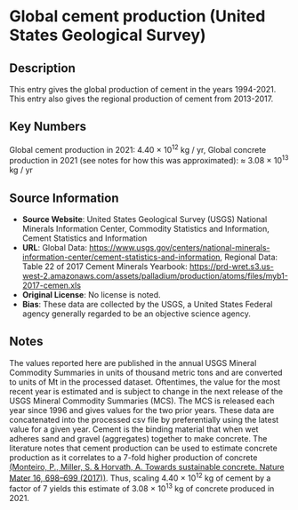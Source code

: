 
# Global cement production (United States Geological Survey)

## Description
This entry gives the global production of cement in the years 1994-2021.
This entry also gives the regional production of cement from 2013-2017.

## Key Numbers
Global cement production in 2021: 4.40 &times; 10<sup>12</sup> kg / yr,
Global concrete production in 2021 (see notes for how this was approximated): ≈ 3.08 &times; 10<sup>13</sup> kg / yr

## Source Information
* **Source Website**: United States Geological Survey (USGS) National Minerals Information Center, Commodity Statistics and Information, Cement Statistics and Information
* **URL**: Global Data: https://www.usgs.gov/centers/national-minerals-information-center/cement-statistics-and-information, Regional Data: Table 22 of 2017 Cement Minerals Yearbook: https://prd-wret.s3.us-west-2.amazonaws.com/assets/palladium/production/atoms/files/myb1-2017-cemen.xls
* **Original License**:  No license is noted.
* **Bias**: These data are collected by the USGS, a United States Federal agency generally regarded to be an objective science agency.

## Notes
The values reported here are published in the annual USGS Mineral Commodity Summaries in units of thousand metric tons and are converted to units of Mt in the processed dataset. Oftentimes, the value for the most recent year is estimated and is subject to change in the next release of the USGS Mineral Commodity Summaries (MCS). The MCS is released each year since 1996 and gives values for the two prior years. These data are concatenated into the processed csv file by preferentially using the latest value for a given year. Cement is the binding material that when wet adheres sand and gravel (aggregates) together to make concrete. The literature notes that cement production can be used to estimate concrete production as it correlates to a 7-fold higher production of concrete <a href="https://doi.org/10.1038/nmat4930">(Monteiro, P., Miller, S. & Horvath, A. Towards sustainable concrete. Nature Mater 16, 698–699 (2017))</a>. Thus, scaling 4.40 &times; 10<sup>12</sup> kg of cement by a factor of 7 yields this estimate of 3.08 &times; 10<sup>13</sup> kg of concrete produced in 2021.
